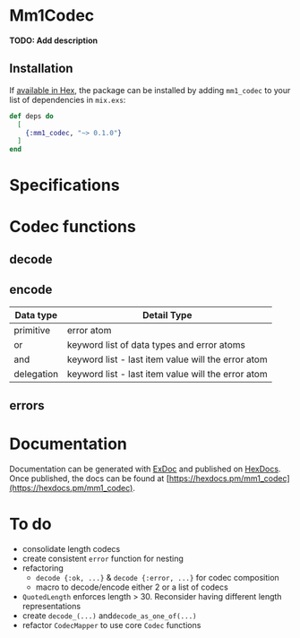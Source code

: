 # Mm1Codec

**TODO: Add description**

## Installation
If [available in Hex](https://hex.pm/docs/publish), the package can be installed
by adding `mm1_codec` to your list of dependencies in `mix.exs`:

```elixir
def deps do
  [
    {:mm1_codec, "~> 0.1.0"}
  ]
end
```

# Specifications

# Codec functions

## decode
## encode

| Data type     | Detail Type                                        |
| ------------- | -------------------------------------------------- |
| primitive     | error atom                                         |
| or            | keyword list of data types and error atoms         |
| and           | keyword list - last item value will the error atom |
| delegation    | keyword list - last item value will the error atom |

## errors


# Documentation

Documentation can be generated with [ExDoc](https://github.com/elixir-lang/ex_doc)
and published on [HexDocs](https://hexdocs.pm). Once published, the docs can
be found at [https://hexdocs.pm/mm1_codec](https://hexdocs.pm/mm1_codec).

# To do
- consolidate length codecs
- create consistent `error` function for nesting
- refactoring
  - `decode {:ok, ...}` & `decode {:error, ...}` for codec composition
  - macro to decode/encode either 2 or a list of codecs
- `QuotedLength` enforces length > 30. Reconsider having different length representations
- create `decode_(...)` and`decode_as_one_of(...)`
- refactor `CodecMapper` to use core `Codec` functions

